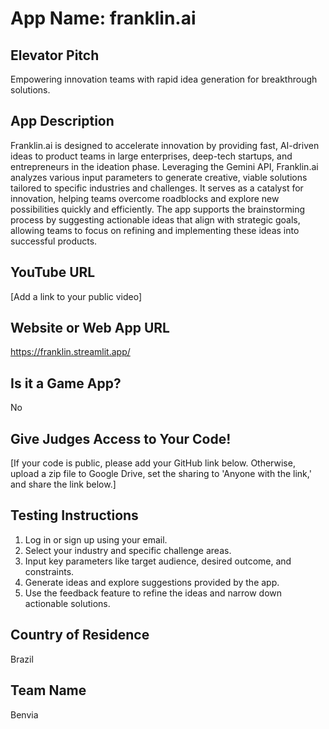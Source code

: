 # App Name: franklin.ai

## Elevator Pitch
Empowering innovation teams with rapid idea generation for breakthrough solutions.

## App Description
Franklin.ai is designed to accelerate innovation by providing fast, AI-driven ideas to product teams in large enterprises, deep-tech startups, and entrepreneurs in the ideation phase. Leveraging the Gemini API, Franklin.ai analyzes various input parameters to generate creative, viable solutions tailored to specific industries and challenges. It serves as a catalyst for innovation, helping teams overcome roadblocks and explore new possibilities quickly and efficiently. The app supports the brainstorming process by suggesting actionable ideas that align with strategic goals, allowing teams to focus on refining and implementing these ideas into successful products.

## YouTube URL
[Add a link to your public video]

## Website or Web App URL
https://franklin.streamlit.app/

## Is it a Game App?
No

## Give Judges Access to Your Code!
[If your code is public, please add your GitHub link below. Otherwise, upload a zip file to Google Drive, set the sharing to 'Anyone with the link,' and share the link below.]

## Testing Instructions
1. Log in or sign up using your email.
2. Select your industry and specific challenge areas.
3. Input key parameters like target audience, desired outcome, and constraints.
4. Generate ideas and explore suggestions provided by the app.
5. Use the feedback feature to refine the ideas and narrow down actionable solutions.

## Country of Residence
Brazil

## Team Name
Benvia
